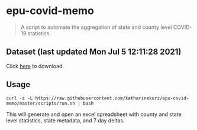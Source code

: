 # epu-covid-memo

> A script to automate the aggregation of state and county level COVID-19 statistics.

<!-- tmpl start -->

## Dataset (last updated Mon Jul  5 12:11:28 2021)

Click [here](https://covid-artifacts.s3.amazonaws.com/records/2021-7-5-121127-covid_artifact.xls) to download.

<!-- tmpl end -->

## Usage

```
curl -s -L https://raw.githubusercontent.com/katharinekurz/epu-covid-memo/master/scripts/run.sh | bash
```

This will generate and open an excel spreadsheet with county and state level statistics, state metadata, and 7 day deltas.